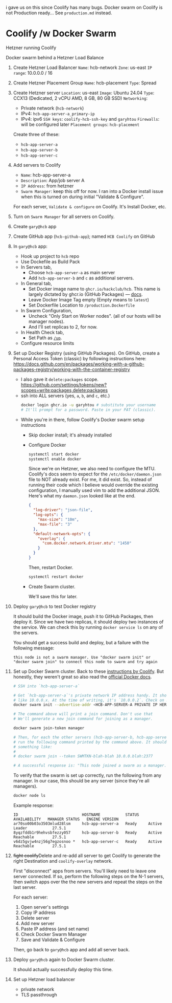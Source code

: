 i gave us on this since Coolify has many bugs. Docker swarm on Coolify is not
Production ready... See `production.md` instead.

# Coolify /w Docker Swarm

Hetzner running Coolify

Docker swarm behind a Hetzner Load Balance

1. Create Hetzner Load Balancer
   `Name`: hcb-network
   `Zone`: us-east
   `IP range`: 10.0.0.0 / 16
2. Create Hetzner Placement Group
   `Name`: hcb-placement
   `Type`: Spread
3. Create Hetzner server
   `Location`: us-east
   `Image`: Ubuntu 24.04
   `Type`: CCX13 (Dedicated, 2 vCPU AMD, 8 GB, 80 GB SSD)
   `Networking`:
   - Private network (`hcb-network`)
   - IPv4: `hcb-app-server-a_primary-ip`
   - IPv4: ipv6
   `SSH keys`: `coolify-hcb-ssh-key` and `garyhtou`
   `Firewalls`: will be configured later
   `Placement groups`: `hcb-placement`

   Create three of these:
   - `hcb-app-server-a`
   - `hcb-app-server-b`
   - `hcb-app-server-c`
4. Add servers to Coolify
   - `Name`: hcb-app-server-a
   - `Description`: App/job server A
   - `IP Address`: from hetzner
   - `Swarm Manager`: keep this off for now. I ran into a Docker install issue
      when this is turned on during initial "Validate & Configure".

   For each server, `Validate & configure` on Coolify.
   It's Install Docker, etc.

5. Turn on `Swarm Manager` for all servers on Coolify.
6. Create `gary@hcb` app
7. Create GitHub app (`hcb-github-app`); named `HCB Coolify` on GitHub
8. In `gary@hcb` app:
   - Hook up project to `hcb` repo
   - Use Dockefile as Build Pack
   - In Servers tab,
      - Choose `hcb-app-server-a` as main server
      - Add `hcb-app-server-b` and `c` as additional servers.
   - In General tab,
      - Set Docker image name to `ghcr.io/hackclub/hcb`. This name is largely
        dictated by ghcr.io (GitHub
        Packages) — [docs](https://docs.github.com/en/packages/working-with-a-github-packages-registry/working-with-the-container-registry#pushing-container-images).
      - Leave Docker Image Tag empty (Empty means to `latest`)
      - Set Dockerfile Location to `/production.Dockerfile`
   - In Swarm Configuration,
      - Uncheck "Only Start on Worker nodes". (all of our hosts will be manager nodes).
      - And I'll set replicas to 2, for now.
   - In Health Check tab,
      - Set Path as [`/up`](https://github.com/hackclub/hcb/pull/9534).
   - Configure resource limits
9. Set up Docker Registry (using GitHub Packages). On GitHub, create a Personal
   Access Token (classic) by following instructions
   here: https://docs.github.com/en/packages/working-with-a-github-packages-registry/working-with-the-container-registry
   - I also gave it `delete:packages` scope. https://github.com/settings/tokens/new?scopes=write:packages,delete:packages
   - ssh into ALL servers (yes, `a`, `b`, and `c`, etc.)
     ```bash
     docker login ghcr.io -u garyhtou # substitute your username
     # It'll prompt for a password. Paste in your PAT (classic).
     ```
   - While you're in there, follow Coolify's Docker swarm setup instructions
      - Skip docker install; it's already installed
      - Configure Docker
        ```bash
        systemctl start docker
        systemctl enable docker
        ```
        Since we're on Hetzner, we also need to configure the MTU. Coolify's
        docs seem to expect for the `/etc/docker/daemon.json` file to NOT
        already exist. For me, it did exist. So, instead of running their code
        which I believe would override the existing configuration, I manually
        used vim to add the additional JSON. Here's what my `daemon.json` looked
        like at the end.
        
        ```json
        {
          "log-driver": "json-file",
          "log-opts": {
            "max-size": "10m",
            "max-file": "3"
          },
          "default-network-opts": {
            "overlay": {
              "com.docker.network.driver.mtu": "1450"
            }
          }
        }
        ```

        Then, restart Docker.
        ```bash
        systemctl restart docker
        ```
      - Create Swarm cluster.

        We'll save this for later.
10. Deploy `gary@hcb` to test Docker registry

    It should build the Docker image, push it to GitHub Packages, then deploy
    it. Since we have two replicas, it should deploy two instances of the
    service. We can check this by running `docker service ls` on any of the
    servers.

    You should get a success build and deploy, but a failure with the following
    message:
    ```
    this node is not a swarm manager. Use "docker swarm init" or "docker swarm join" to connect this node to swarm and try again
    ```
11. Set up Docker Swarm cluster.
    Back to
    these [instructions by Coolify](https://coolify.io/docs/knowledge-base/docker/swarm#create-a-swarm-cluster).
    But honestly, they weren't great so also read the [official Docker docs](https://docs.docker.com/engine/swarm/swarm-tutorial/create-swarm/).
    ```bash
    # SSH into `hcb-app-server-a`
    
    # Get `hcb-app-server-a`'s private network IP address handy. It should look
    # like 10.0.0.x. At the time of writing, it's `10.0.0.2`. Check on Hetzner.
    docker swarm init --advertise-addr <HCB-APP-SERVER-A PRIVATE IP HERE>

    # The command above will print a join command. Don't use that
    # We'll generate a new join command for joining as a manager.

    docker swarm join-token manager
    
    # Then, for each the other servers (hcb-app-server-b, hcb-app-server-c, etc.),
    # run the following command printed by the command above. It should look
    # something like:
    #
    # docker swarm join --token SWMTKN-blah-blah 10.0.0.blah:2377
    
    # A successful response is: "This node joined a swarm as a manager."
    ``` 
    
    To verify that the swarm is set up correctly, run the following from any
    manager. In our case, this should be any server (since they're all managers).
    ```bash
    docker node ls
    ```
    Example response:
    ```
    ID                            HOSTNAME           STATUS    AVAILABILITY   MANAGER STATUS   ENGINE VERSION
    ar70so00b03o3503mlud28lsm     hcb-app-server-a   Ready     Active         Leader           27.5.1
    8yqzfddb1r9hehvsbfezzy057     hcb-app-server-b   Ready     Active         Reachable        27.5.1
    v6dz5gvjw4nzj56g7egzosnoo *   hcb-app-server-c   Ready     Active         Reachable        27.5.1
    ```
12. ~~fight coolify~~Delete and re-add all server to get Coolify to generate
    the right Destination and `coolify-overlay` network.

    First "disconnect" apps from servers. You'll likely need to leave one server
    connected. If so, perform the following steps on the N-1 servers, then switch
    apps over the the new servers and repeat the steps on the last server.

    For each server:
    1. Open server's settings
    2. Copy IP address
    3. Delete server
    4. Add new server
    5. Paste IP address (and set name)
    6. Check Docker Swarm Manager
    7. Save and Validate & Configure

    Then, go back to `gary@hcb` app and add all server back.

13. Deploy `gary@hcb` again to Docker Swarm cluster.

    It should actually successfully deploy this time.

14. Set up Hetzner load balancer
    - private network
    - TLS passthrough

